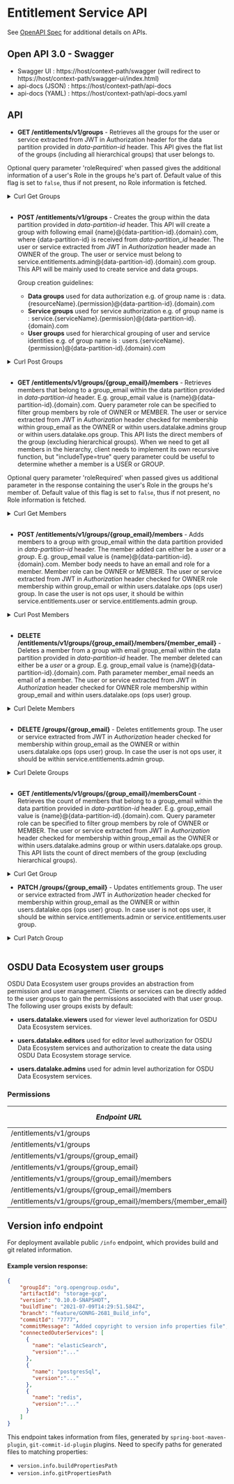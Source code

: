 # Entitlement Service API

See [OpenAPI Spec](https://community.opengroup.org/osdu/platform/security-and-compliance/entitlements/-/blob/master/docs/api/entitlements_openapi.yaml?ref_type=heads) for additional details on APIs.

## Open API 3.0 - Swagger
- Swagger UI : https://host/context-path/swagger (will redirect to https://host/context-path/swagger-ui/index.html)
- api-docs (JSON) : https://host/context-path/api-docs
- api-docs (YAML) : https://host/context-path/api-docs.yaml

## API
*  **GET /entitlements/v1/groups** - Retrieves all the groups for the user or service extracted from JWT in Authorization
header for the data partition provided in _data-partition-id_ header. This API gives the flat list of the groups
(including all hierarchical groups) that user belongs to.

Optional query parameter 'roleRequired' when passed gives the additional information of a user's Role in the groups he's part of. Default value of this flag is set to `false`, thus if not present, no Role information is fetched.

<details><summary>Curl Get Groups</summary>

```
curl --request GET \
  --url '/entitlements/v1/groups?roleRequired=true' \
  --header 'authorization: Bearer <JWT>' \
  --header 'content-type: application/json' \
  --header 'data-partition-id: opendes, common'
```
</details>
&nbsp;

*  **POST /entitlements/v1/groups** - Creates the group within the data partition provided in _data-partition-id_ header.
This API will create a group with following email {name}@{data-partition-id}.{domain}.com, where {data-partition-id} is
received from _data-partition_id_ header. The user or service extracted from JWT in _Authorization_ header made an OWNER
of the group. The user or service must belong to service.entitlements.admin@{data-partition-id}.{domain}.com group.
This API will be mainly used to create service and data groups.

   Group creation guidelines: <a name="group-creation-guideline"></a>
   - **Data groups** used for data authorization e.g. of group name is : data.{resourceName}.{permission}@{data-partition-id}.{domain}.com
   - **Service groups** used for service authorization e.g. of group name is : service.{serviceName}.{permission}@{data-partition-id}.{domain}.com
   - **User groups** used for hierarchical grouping of user and service identities e.g. of group name is : users.{serviceName}.{permission}@{data-partition-id}.{domain}.com

<details><summary>Curl Post Groups</summary>

```
curl --request POST \
  --url '/entitlements/v1/groups' \
  --header 'authorization: Bearer <JWT>' \
  --header 'content-type: application/json' \
  --header 'data-partition-id: opendes' \
  --data '{
             "name": "service.example.viewers",
             "description": "This is an service group for example service which has viewer permission."
         }'
```
</details>
&nbsp;

*  **GET /entitlements/v1/groups/{group_email}/members** - Retrieves members that belong to a group_email within the data partition provided in _data-partition-id_ header.
E.g. group_email value is {name}@{data-partition-id}.{domain}.com. Query parameter role can be specified to filter group
members by role of OWNER or MEMBER. The user or service extracted from JWT in _Authorization_ header checked for
membership within group_email as the OWNER or within users.datalake.admins group or within users.datalake.ops group. This API lists the direct members of
the group (excluding hierarchical groups). When we need to get all members in the hierarchy, client needs to implement
its own recursive function, but "includeType=true" query parameter could be useful to determine whether a member is a USER or GROUP.

Optional query parameter 'roleRequired' when passed gives us additional parameter in the response containing the user's Role in the groups he's member of. Default value of this flag is set to `false`, thus if not present, no Role information is fetched.

<details><summary>Curl Get Members</summary>

```
curl --request GET \
  --url '/entitlements/v1/groups/service.example.viewers@opendes.contoso.com/members?includeType=false?roleRequired=true' \
  --header 'authorization: Bearer <JWT>' \
  --header 'content-type: application/json' \
  --header 'data-partition-id: opendes'
```
</details>
&nbsp;

*  **POST /entitlements/v1/groups/{group_email}/members** - Adds members to a group with group_email within the data partition provided in _data-partition-id_ header.
The member added can either be a _user_ or a _group_. E.g. group_email value is {name}@{data-partition-id}.{domain}.com.
Member body needs to have an email and role for a member. Member role can be OWNER or MEMBER. The user or service extracted from JWT in _Authorization_ header
checked for OWNER role membership within group_email or within users.datalake.ops (ops user) group. In case the user is not ops user, it should be within service.entitlements.user
or service.entitlements.admin group.

<details><summary>Curl Post Members</summary>

```
curl --request POST \
  --url '/entitlements/v1/groups/service.example.viewers@opendes.contoso.com/members' \
  --header 'authorization: Bearer <JWT>' \
  --header 'content-type: application/json' \
  --header 'data-partition-id: opendes' \
  --data '{
            "email": "member@domain.com",
            "role": "MEMBER"
          }'
```
</details>
&nbsp;

*  **DELETE /entitlements/v1/groups/{group_email}/members/{member_email}** - Deletes a member from a group with email group_email within the data partition provided in _data-partition-id_ header.
The member deleted can either be a _user_ or a _group_. E.g. group_email value is {name}@{data-partition-id}.{domain}.com.
Path parameter member_email needs an email of a member. The user or service extracted from JWT in _Authorization_ header checked for OWNER role membership within group_email
and within users.datalake.ops (ops user) group.

<details><summary>Curl Delete Members</summary>

```
curl --request DELETE \
  --url '/entitlements/v1/groups/service.example.viewers@opendes.contoso.com/members/member@domain.com' \
  --header 'authorization: Bearer <JWT>' \
  --header 'content-type: application/json' \
  --header 'data-partition-id: opendes'
```
</details>
&nbsp;

*  **DELETE /groups/{group_email}** - Deletes entitlements group. The user or service extracted from JWT in _Authorization_ header checked for membership
within group_email as the OWNER or within users.datalake.ops (ops user) group. In case the user is not ops user, it should be within service.entitlements.admin group.

<details><summary>Curl Delete Groups</summary>

```
curl --request DELETE \
  --url '/entitlements/v1/groups/data.test.viewers@opendes.contoso.com' \
  --header 'authorization: Bearer <JWT>' \
  --header 'content-type: application/json' \
  --header 'data-partition-id: opendes' \
```
</details>
&nbsp;


*  **GET /entitlements/v1/groups/{group_email}/membersCount** - Retrieves the count of members that belong to a group_email within the data partition provided in _data-partition-id_ header.
   E.g. group_email value is {name}@{data-partition-id}.{domain}.com. Query parameter role can be specified to filter group
   members by role of OWNER or MEMBER. The user or service extracted from JWT in _Authorization_ header checked for
   membership within group_email as the OWNER or within users.datalake.admins group or within users.datalake.ops group. This API lists the count of direct members of
   the group (excluding hierarchical groups).

<details><summary>Curl Get Group</summary>

```
curl --request GET \
  --url '/entitlements/v1/groups/service.example.viewers@opendes.contoso.com/membersCount?role=OWNER' \
  --header 'authorization: Bearer <JWT>' \
  --header 'content-type: application/json' \
  --header 'data-partition-id: opendes'
```
</details>

* **PATCH /groups/{group_email}** - Updates entitlements group. The user or service extracted from JWT in _Authorization_ header checked for membership
within group_email as the OWNER or within users.datalake.ops (ops user) group. In case user is not ops user, it should be within service.entitlements.admin
or service.entitlements.user group.

<details><summary>Curl Patch Group</summary>

```
curl --request PATCH \
  --url '/entitlements/v1/groups/data.test.viewers@opendes.contoso.com' \
  --header 'authorization: Bearer <JWT>' \
  --header 'content-type: application/json' \
  --header 'data-partition-id: opendes' \
  --data '{
            "op": "replace",
            "path": "/appIds",
            "value": ["app1", "app2"]
          }'
```
</details>
&nbsp;

## OSDU Data Ecosystem user groups

OSDU Data Ecosystem user groups provides an abstraction from permission and user management. Clients or services can be directly added to the user groups to gain the permissions associated with that user group. The following user groups exists by default:

- **users.datalake.viewers** used for viewer level authorization for OSDU Data Ecosystem services.

- **users.datalake.editors** used for editor level authorization for OSDU Data Ecosystem services and authorization to create the data using OSDU Data Ecosystem storage service.

- **users.datalake.admins** used for admin level authorization for OSDU Data Ecosystem services.

### Permissions

| **_Endpoint URL_** | **_Method_** | **_Minimum Permissions Required_** |
| --- | --- | --- |
| /entitlements/v1/groups | GET | service.entitlements.user |
| /entitlements/v1/groups | POST | service.entitlements.admin |
| /entitlements/v1/groups/{group_email} | DELETE | service.entitlements.admin |
| /entitlements/v1/groups/{group_email} | PATCH | service.entitlements.user |
| /entitlements/v1/groups/{group_email}/members | GET | service.entitlements.user |
| /entitlements/v1/groups/{group_email}/members | POST | service.entitlements.user |
| /entitlements/v1/groups/{group_email}/members/{member_email} | DELETE | service.entitlements.user |

## Version info endpoint
For deployment available public `/info` endpoint, which provides build and git related information.

#### Example version response:
```json
{
    "groupId": "org.opengroup.osdu",
    "artifactId": "storage-gcp",
    "version": "0.10.0-SNAPSHOT",
    "buildTime": "2021-07-09T14:29:51.584Z",
    "branch": "feature/GONRG-2681_Build_info",
    "commitId": "7777",
    "commitMessage": "Added copyright to version info properties file",
    "connectedOuterServices": [
      {
        "name": "elasticSearch",
        "version":"..."
      },
      {
        "name": "postgresSql",
        "version":"..."
      },
      {
        "name": "redis",
        "version":"..."
      }
    ]
}
```

This endpoint takes information from files, generated by `spring-boot-maven-plugin`,
`git-commit-id-plugin` plugins. Need to specify paths for generated files to matching
properties:

- `version.info.buildPropertiesPath`
- `version.info.gitPropertiesPath`
